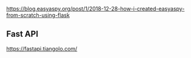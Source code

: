 <https://blog.easyaspy.org/post/1/2018-12-28-how-i-created-easyaspy-from-scratch-using-flask>


## Fast API 

<https://fastapi.tiangolo.com/>

